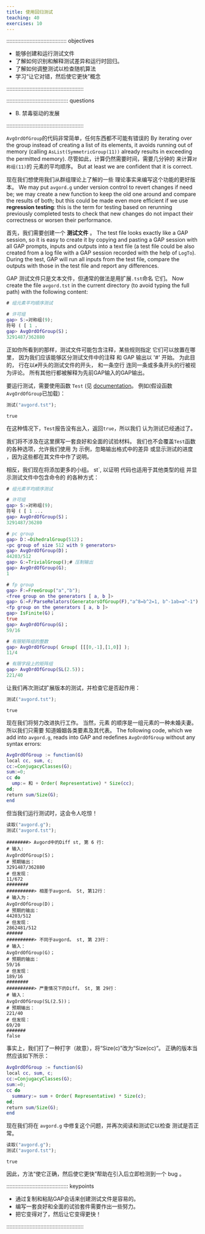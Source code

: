 ```yaml
---
title: 使用回归测试
teaching: 40
exercises: 10
---
```


::::::::::::::::::::::::::::::::::::::: objectives

- 能够创建和运行测试文件
- 了解如何识别和解释测试差异和运行时回归。
- 了解如何调整测试以检查随机算法
- 学习“让它对错，然后使它更快”概念

::::::::::::::::::::::::::::::::::::::::::::::::::

:::::::::::::::::::::::::::::::::::::::: questions

- B. 禁毒驱动的发展

::::::::::::::::::::::::::::::::::::::::::::::::::

`AvgOrdOfGroup`的代码非常简单，任何东西都不可能有错误的
By iterating over the group instead of creating a list of its elements,
it avoids running out of memory
(calling `AsList(SymmetricGroup(11))` already results in exceeding the permitted
memory). 尽管如此，计算仍然需要时间，需要几分钟的
来计算`对称组(11)`的
元素的平均顺序。 But at least we are confident that it is
correct.

现在我们想使用我们从群组理论上了解的一些
理论事实来编写这个功能的更好版本。 We may put
`avgord.g` under version control to revert changes if need be;
we may create a new function to keep the old one around and compare the
results of both; but this could be made even more efficient if we
use **regression testing**: this is the term for testing based on
rerunning previously completed tests to check that new changes do not
impact their correctness or worsen their performance.

首先，我们需要创建一个 **测试文件** 。 The test file looks
exactly like a GAP session, so it is easy to create it by copying and
pasting a GAP session with all GAP prompts, inputs and outputs into a
text file (a test file could be also created from a log file with a
GAP session recorded with the help of `LogTo`). During the test, GAP will
run all inputs from the test file, compare the outputs with those in the test
file and report any differences.

GAP 测试文件只是文本文件，但通常的做法是用扩展`.tst`命名
它们。 Now create the file `avgord.tst` in the current directory (to
avoid typing the full path) with the following content:

```gap
# 组元素平均顺序测试

# 许可组
gap> S:=对称组(9);
符号 ( [ 1 .
gap> AvgOrdOfGroup(S)；
3291487/362880
```

正如你所看到的那样，测试文件可能包含注释，某些规则指定
它们可以放置在哪里， 因为我们应该能够区分测试文件中的注释
和 GAP 输出以 '#' 开始。 为此目的，
行在以`#`开头的测试文件的开头， 和一条空行
连同一条或多条开头的行被视为评论。
所有其他行都被解释为先前GAP输入的GAP输出。

要运行测试，需要使用函数 `Test` (见
[documentation](https://docs.gap-system.org/doc/ref/chap7.html#X87712F9D8732193C)。
例如(假设函数`AvgOrdOfGroup`已加载)：

```gap
测试("avgord.tst");
```

```output
true
```

在这种情况下，`Test`报告没有出入，返回`true`，所以我们
认为测试已经通过了。

我们将不涉及在这里撰写一套良好和全面的试验材料。
我们也不会覆盖`Test`函数的各种选项，允许我们使用 为
示例，忽略输出格式中的差异 或显示测试的进度
，因为这些都在其文件中作了说明。

相反，我们现在将添加更多的小组。 st\`, 以证明
代码也适用于其他类型的组 并显示测试文件中包含命令的
的各种方式：

```gap
# 组元素平均顺序测试

# 许可组
gap> S:=对称组(9);
符号 ( [ 1 ...
gap> AvgOrdOfGroup(S)；
3291487/36280

# pc group
gap> D：=DihedralGroup(512)；
<pc group of size 512 with 9 generators>
gap> AvgOrdOfGroup(D)；
44203/512
gap> G:=TrivialGroup();# 压制输出
gap> AvgOrdOfGroup(G);
1

# fp group
gap> F:=FreeGroup("a","b");
<free group on the generators [ a, b ]>
gap> G:=F/ParseRelators(GeneratorsOfGroup(F),"a^8=b^2=1, b^-1ab=a^-1")；
<fp group on the generators [ a, b ]>
gap> IsFinite(G)；
true
gap> AvgOrdOfGroup(G)；
59/16

# 有限矩阵组的整数
gap> AvgOrdOfGroup( Group( [[[0,-1],[1,0]] );
11/4

# 有限字段上的矩阵组
gap> AvgOrdOfGroup(SL(2.5))；
221/40
```

让我们再次测试扩展版本的测试，并检查它是否起作用：

```gap
测试("avgord.tst");
```

```output
true
```

现在我们将努力改进执行工作。 当然，元素
的顺序是一组元素的一种未婚夫妻。 所以我们只需要
知道婚姻各类要素及其代表。 The
following code, which we add into `avgord.g`, reads into GAP and redefines
`AvgOrdOfGroup` without any syntax errors:

```gap
AvgOrdOfGroup := function(G)
local cc, sum, c;
cc:=ConjugacyClasses(G);
sum:=0;
cc do
  ump:= 和 + Order( Representative) * Size(cc);
od;
return sum/Size(G);
end
```

但当我们运行测试时，这会令人吃惊！

```gap
读取("avgord.g");
测试("avgord.tst");
```

```output
########> Avgord中的Diff st, 第 6 行:
# 输入:
AvgOrdOfGroup(S)；
# 预期输出：
3291487/362880
# 但发现：
11/672
########
##########> 相差于avgord。 St, 第12行：
# 输入为：
AvgOrdOfGroup(D)；
# 预期的输出：
44203/512
# 但发现：
2862481/512
######
##########> 不同于avgord。 st, 第 23行：
# 输入：
AvgOrdOfGroup(G)；
# 预期的输出：
59/16
# 但发现：
189/16
########
##########> 严重情况下的Diff。 St, 第 29行：
# 输入：
AvgOrdOfGroup(SL(2.5))；
# 预期输出：
221/40
# 但发现：
69/20
#######
false
```

事实上，我们打了一种打字（故意），将“Size(c)”改为“Size(cc)”。
正确的版本当然应该如下所示：

```gap
AvgOrdOfGroup := function(G)
local cc, sum, c;
cc:=ConjugacyClasses(G);
sum:=0;
cc do
  summary:= sum + Order( Representative) * Size(c);
od;
return sum/Size(G);
end
```

现在我们将在 `avgord.g` 中修复这个问题，并再次阅读和测试它以检查
测试是否正常。

```gap
读取("avgord.g");
测试("avgord.tst");
```

```output
true
```

因此，方法“使它正确，然后使它更快”帮助在引入后立即检测到一个 bug
。

:::::::::::::::::::::::::::::::::::::::: keypoints

- 通过复制和粘贴GAP会话来创建测试文件是容易的。
- 编写一套良好和全面的试验套件需要作出一些努力。
- 把它变得对了，然后让它变得更快！

::::::::::::::::::::::::::::::::::::::::::::::::::


